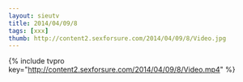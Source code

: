 ```yaml
--- 
layout: sieutv
title: 2014/04/09/8
tags: [xxx]
thumb: http://content2.sexforsure.com/2014/04/09/8/Video.jpg
---
```

{% include tvpro key="http://content2.sexforsure.com/2014/04/09/8/Video.mp4" %} 
